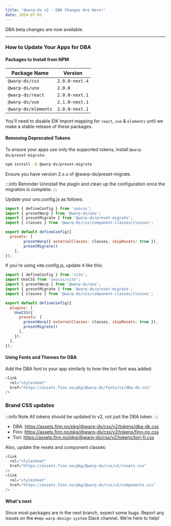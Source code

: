 ```yaml
---
title: '@warp-ds v2 - DBA Changes Are Here!'
date: 2024-07-02
---
```


DBA beta changes are now available.

---

### How to Update Your Apps for DBA

#### Packages to Install from NPM

| Package Name       | Version        |
| ------------------ | -------------- |
| `@warp-ds/css`     | `2.0.0-next.4` |
| `@warp-ds/uno`     | `2.0.0`        |
| `@warp-ds/react`   | `2.0.0-next.1` |
| `@warp-ds/vue`     | `2.1.0-next.1` |
| `@warp-ds/elements`| `2.0.0-next.1` |

You'll need to disable EIK import mapping for `react`, `vue` & `elements` until we make a stable release of these packages.

#### Removing Deprecated Tokens

To ensure your apps use only the supported tokens, install `@warp-ds/preset-migrate`:

```bash
npm install -D @warp-ds/preset-migrate
```

Ensure you have version 2.x.x of @warp-ds/preset-migrate.

:::info Reminder
Uninstall the plugin and clean up the configuration once the migration is complete.
:::

Update your uno.config.js as follows:

```js
import { defineConfig } from 'unocss';
import { presetWarp } from '@warp-ds/uno';
import { presetMigrate } from '@warp-ds/preset-migrate';
import { classes } from '@warp-ds/css/component-classes/classes';

export default defineConfig({
  presets: [
        presetWarp({ externalClasses: classes, skipResets: true }), 
        presetMigrate()
    ],
});
```

If you're using vite.config.js, update it like this:

```js
import { defineConfig } from 'vite';
import UnoCSS from 'unocss/vite';
import { presetWarp } from '@warp-ds/uno';
import { presetMigrate } from '@warp-ds/preset-migrate';
import { classes } from '@warp-ds/css/component-classes/classes';

export default defineConfig({
  plugins: [
    UnoCSS({
      presets: [
        presetWarp({ externalClasses: classes, skipResets: true }),
        presetMigrate()
      ],
    }),
  ],
});
```

#### Using Fonts and Themes for DBA

Add the DBA font to your app similarly to how the tori font was added:

```js
<link
  rel="stylesheet"
  href="https://assets.finn.no/pkg/@warp-ds/fonts/v1/dba-dk.css"
/>
```

<h3>Brand CSS updates</h3>

:::info Note
All tokens should be updated to v2, not just the DBA token.
:::

- DBA: https://assets.finn.no/pkg/@warp-ds/css/v2/tokens/dba-dk.css
- Finn: https://assets.finn.no/pkg/@warp-ds/css/v2/tokens/finn-no.css
- Tori: https://assets.finn.no/pkg/@warp-ds/css/v2/tokens/tori-fi.css

Also, update the resets and component classes:

```js
<link
  rel="stylesheet"
  href="https://assets.finn.no/pkg/@warp-ds/css/v2/resets.css"
/>
<link
  rel="stylesheet"
  href="https://assets.finn.no/pkg/@warp-ds/css/v2/components.css"
/>
```

#### What's next

Since most packages are in the next branch, expect some bugs. Report any issues on the `#nmp-warp-design-system` Slack channel. We’re here to help!
